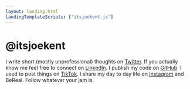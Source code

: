 ```yaml
---
layout: landing.html
landingTemplateScripts: ["itsjoekent.js"]
---
```


# @itsjoekent

I write short (mostly unprofessional) thoughts on [Twitter](https://twitter.com/itsjoekent). If you actually know me feel free to connect on [LinkedIn](https://www.linkedin.com/in/joe-kent-63170077/). I publish my code on [GitHub](https://github.com/itsjoekent). I used to post things on [TikTok](https://www.tiktok.com/@itsjoekent). I share my day to day life on [Instagram](https://www.instagram.com/itsjoekent/) and BeReal. Follow whatever your jam is.

